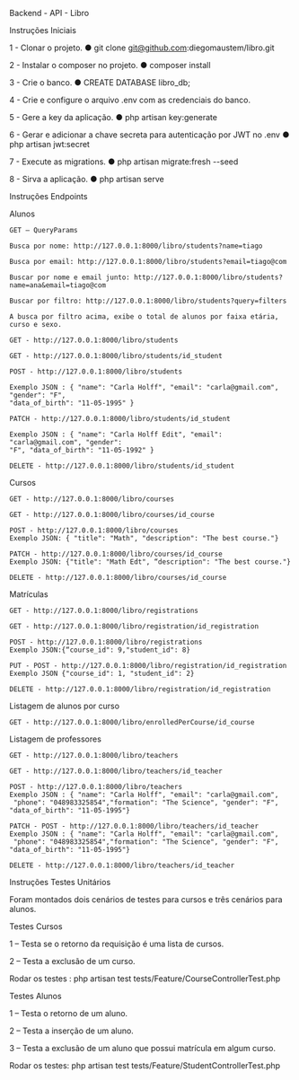 Backend - API - Libro

Instruções Iniciais

1 - Clonar o projeto.
● git clone git@github.com:diegomaustem/libro.git

2 - Instalar o composer no projeto.
● composer install

3 - Crie o banco.
● CREATE DATABASE libro_db;

4 - Crie e configure o arquivo .env com as credenciais do banco.

5 - Gere a key da aplicação.
● php artisan key:generate

6 - Gerar e adicionar a chave secreta para autenticação por JWT no .env
● php artisan jwt:secret

7 - Execute as migrations.
● php artisan migrate:fresh --seed

8 - Sirva a aplicação.
● php artisan serve

Instruções Endpoints

Alunos

    GET – QueryParams

    Busca por nome: http://127.0.0.1:8000/libro/students?name=tiago

    Busca por email: http://127.0.0.1:8000/libro/students?email=tiago@com

    Buscar por nome e email junto: http://127.0.0.1:8000/libro/students?name=ana&email=tiago@com

    Buscar por filtro: http://127.0.0.1:8000/libro/students?query=filters

    A busca por filtro acima, exibe o total de alunos por faixa etária, curso e sexo.

    GET - http://127.0.0.1:8000/libro/students

    GET - http://127.0.0.1:8000/libro/students/id_student

    POST - http://127.0.0.1:8000/libro/students

    Exemplo JSON : { "name": "Carla Holff", "email": "carla@gmail.com", "gender": "F",
    "data_of_birth": "11-05-1995" }

    PATCH - http://127.0.0.1:8000/libro/students/id_student

    Exemplo JSON : { "name": "Carla Holff Edit", "email": "carla@gmail.com", "gender":
    "F", "data_of_birth": "11-05-1992" }

    DELETE - http://127.0.0.1:8000/libro/students/id_student

Cursos

    GET - http://127.0.0.1:8000/libro/courses

    GET - http://127.0.0.1:8000/libro/courses/id_course

    POST - http://127.0.0.1:8000/libro/courses
    Exemplo JSON: { "title": "Math", "description": "The best course."}

    PATCH - http://127.0.0.1:8000/libro/courses/id_course
    Exemplo JSON: {"title": "Math Edt", “description": "The best course."}

    DELETE - http://127.0.0.1:8000/libro/courses/id_course

Matrículas

    GET - http://127.0.0.1:8000/libro/registrations

    GET - http://127.0.0.1:8000/libro/registration/id_registration

    POST - http://127.0.0.1:8000/libro/registrations
    Exemplo JSON:{“course_id": 9,"student_id": 8}

    PUT - POST - http://127.0.0.1:8000/libro/registration/id_registration
    Exemplo JSON {"course_id": 1, "student_id": 2}

    DELETE - http://127.0.0.1:8000/libro/registration/id_registration

Listagem de alunos por curso

    GET - http://127.0.0.1:8000/libro/enrolledPerCourse/id_course

Listagem de professores

    GET - http://127.0.0.1:8000/libro/teachers

    GET - http://127.0.0.1:8000/libro/teachers/id_teacher

    POST - http://127.0.0.1:8000/libro/teachers
    Exemplo JSON : { "name": "Carla Holff", "email": "carla@gmail.com",
     "phone": "048983325854","formation": "The Science", "gender": "F", "data_of_birth": "11-05-1995"}

    PATCH - POST - http://127.0.0.1:8000/libro/teachers/id_teacher
    Exemplo JSON : { "name": "Carla Holff", "email": "carla@gmail.com",
     "phone": "048983325854","formation": "The Science", "gender": "F", "data_of_birth": "11-05-1995"}

    DELETE - http://127.0.0.1:8000/libro/teachers/id_teacher

Instruções Testes Unitários

Foram montados dois cenários de testes para cursos e três cenários para alunos.

Testes Cursos

1 – Testa se o retorno da requisição é uma lista de cursos.

2 – Testa a exclusão de um curso.

Rodar os testes : php artisan test tests/Feature/CourseControllerTest.php

Testes Alunos

1 – Testa o retorno de um aluno.

2 – Testa a inserção de um aluno.

3 – Testa a exclusão de um aluno que possui matrícula em algum curso.

Rodar os testes: php artisan test tests/Feature/StudentControllerTest.php
